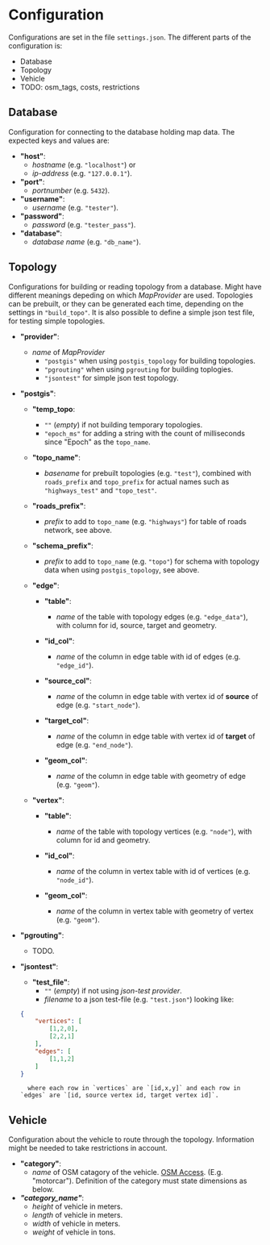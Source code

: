 
Configuration
=============

Configurations are set in the file `settings.json`. The different parts of the configuration is:

- Database
- Topology
- Vehicle
- TODO: osm_tags, costs, restrictions


Database
--------

Configuration for connecting to the database holding map data. The expected keys and values are:

- **"host"**:
    - *hostname* (e.g. `"localhost"`) or  
    - *ip-address* (e.g. `"127.0.0.1"`).
- **"port"**:
    - *portnumber* (e.g. `5432`).
- **"username"**:
    - *username* (e.g. `"tester"`).
- **"password"**:
    - *password* (e.g. `"tester_pass"`).
- **"database"**:
    - *database name* (e.g. `"db_name"`).
    
    
Topology
--------

Configurations for building or reading topology from a database. Might have different meanings depeding on which *MapProvider* are used. Topologies can be prebuilt, or they can be generated each time, depending on the settings in `"build_topo"`. It is also possible to define a simple json test file, for testing simple topologies.

- **"provider"**:
    - *name* of *MapProvider*
        - `"postgis"` when using `postgis_topology` for building topologies.
        - `"pgrouting"` when using `pgrouting` for building toplogies. 
        - `"jsontest"` for simple json test topology.

- **"postgis"**:  
    - **"temp_topo**:
        - `""` (*empty*) if not building temporary topologies.
        - `"epoch_ms"` for adding a string with the count of milliseconds since "Epoch" as the `topo_name`.
    
    - **"topo_name"**:
        - *basename* for prebuilt topologies (e.g. `"test"`), combined with `roads_prefix` and `topo_prefix` for actual names such as `"highways_test"` and `"topo_test"`.
    
    - **"roads_prefix"**:
        - *prefix* to add to `topo_name` (e.g. `"highways"`) for table of roads network, see above.

    - **"schema_prefix"**:
        - *prefix* to add to `topo_name` (e.g. `"topo"`) for schema with topology data when using `postgis_topology`, see above.
        
    - **"edge"**:
    
        - **"table"**:
            - *name* of the table with topology edges (e.g. `"edge_data"`), with column for id, source, target and geometry.
    
        - **"id_col"**:
            - *name* of the column in edge table with id of edges (e.g. `"edge_id"`).
    
        - **"source_col"**:
            - *name* of the column in edge table with vertex id of **source** of edge (e.g. `"start_node"`).
    
        - **"target_col"**:
            - *name* of the column in edge table with vertex id of **target** of edge (e.g. `"end_node"`).
    
        - **"geom_col"**:
            - *name* of the column in edge table with geometry of edge (e.g. `"geom"`).
        
    - **"vertex"**:
        - **"table"**:
            - *name* of the table with topology vertices (e.g. `"node"`), with column for id and geometry.
            
        - **"id_col"**:
            - *name* of the column in vertex table with id of vertices (e.g. `"node_id"`).
            
        - **"geom_col"**:
            - *name* of the column in vertex table with geometry of vertex (e.g. `"geom"`).
            
- **"pgrouting"**:
    - TODO.
    
- **"jsontest"**:
    - **"test_file"**:
        - `""` (*empty*) if not using *json-test provider*.
        - *filename* to a json test-file (e.g. `"test.json"`) looking like:
    
    ```json
    {
        "vertices": [
            [1,2,0],
            [2,2,1]
        ],
        "edges": [
            [1,1,2]
        ]
    }
    ```
    
        where each row in `vertices` are `[id,x,y]` and each row in `edges` are `[id, source vertex id, target vertex id]`.
        

Vehicle
-------

Configuration about the vehicle to route through the topology. Information might be needed to take restrictions in account.

- **"category"**:
    - *name* of OSM catagory of the vehicle. [OSM Access](http://wiki.openstreetmap.org/wiki/Key:access). (E.g. "motorcar"). Definition of the category must state dimensions as below.
- _**"category_name"**_:
    - *height* of vehicle in meters.
    - *length* of vehicle in meters.
    - *width* of vehicle in meters.
    - *weight* of vehicle in tons.
    